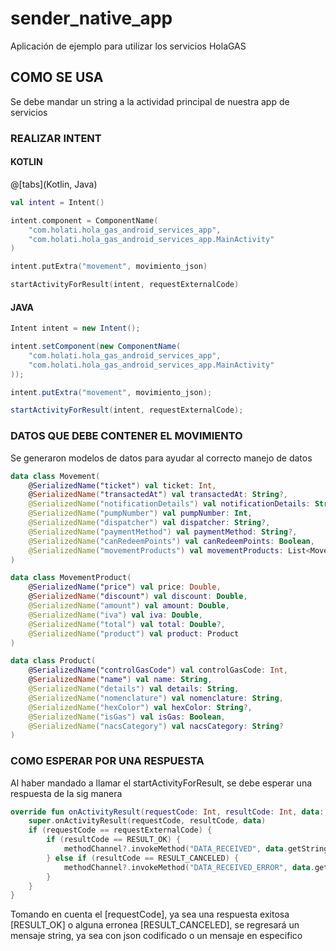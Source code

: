 # sender_native_app

Aplicación de ejemplo para utilizar los servicios HolaGAS

## COMO SE USA

Se debe mandar un string a la actividad principal de nuestra app de servicios

### REALIZAR INTENT

<!-- tabs:start -->
#### **KOTLIN**
@[tabs](Kotlin, Java)
```kotlin
val intent = Intent()

intent.component = ComponentName(
    "com.holati.hola_gas_android_services_app",
    "com.holati.hola_gas_android_services_app.MainActivity"
)

intent.putExtra("movement", movimiento_json)

startActivityForResult(intent, requestExternalCode)
```
#### **JAVA**
```java
Intent intent = new Intent();

intent.setComponent(new ComponentName(
    "com.holati.hola_gas_android_services_app",
    "com.holati.hola_gas_android_services_app.MainActivity"
));

intent.putExtra("movement", movimiento_json);

startActivityForResult(intent, requestExternalCode);
```
<!-- tabs:end -->

### DATOS QUE DEBE CONTENER EL MOVIMIENTO

Se generaron modelos de datos para ayudar al correcto manejo de datos

```kotlin
data class Movement(
    @SerializedName("ticket") val ticket: Int,
    @SerializedName("transactedAt") val transactedAt: String?,
    @SerializedName("notificationDetails") val notificationDetails: String?,
    @SerializedName("pumpNumber") val pumpNumber: Int,
    @SerializedName("dispatcher") val dispatcher: String?,
    @SerializedName("paymentMethod") val paymentMethod: String?,
    @SerializedName("canRedeemPoints") val canRedeemPoints: Boolean,
    @SerializedName("movementProducts") val movementProducts: List<MovementProduct>
)

data class MovementProduct(
    @SerializedName("price") val price: Double,
    @SerializedName("discount") val discount: Double,
    @SerializedName("amount") val amount: Double,
    @SerializedName("iva") val iva: Double,
    @SerializedName("total") val total: Double?,
    @SerializedName("product") val product: Product
)

data class Product(
    @SerializedName("controlGasCode") val controlGasCode: Int,
    @SerializedName("name") val name: String,
    @SerializedName("details") val details: String,
    @SerializedName("nomenclature") val nomenclature: String,
    @SerializedName("hexColor") val hexColor: String?,
    @SerializedName("isGas") val isGas: Boolean,
    @SerializedName("nacsCategory") val nacsCategory: String?
)
```

### COMO ESPERAR POR UNA RESPUESTA

Al haber mandado a llamar el startActivityForResult, se debe esperar una respuesta de la sig manera

```kotlin
override fun onActivityResult(requestCode: Int, resultCode: Int, data: Intent) {
    super.onActivityResult(requestCode, resultCode, data)
    if (requestCode == requestExternalCode) {
        if (resultCode == RESULT_OK) {
            methodChannel?.invokeMethod("DATA_RECEIVED", data.getStringExtra("result"))
        } else if (resultCode == RESULT_CANCELED) {
            methodChannel?.invokeMethod("DATA_RECEIVED_ERROR", data.getStringExtra("error"))
        }
    }
}
```

Tomando en cuenta el [requestCode], ya sea una respuesta exitosa [RESULT_OK] o alguna
erronea [RESULT_CANCELED], se regresará un mensaje string, ya sea con json codificado o un mensaje
en especifico
